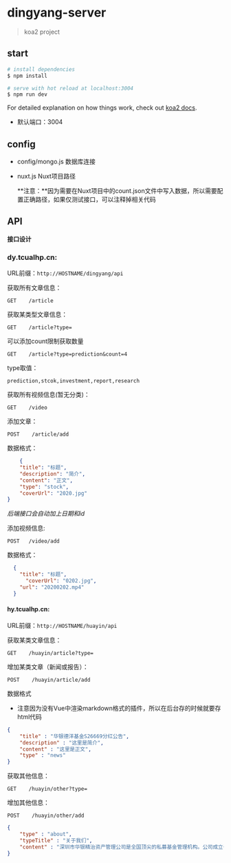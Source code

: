 # dingyang-server

> koa2 project

## start

```bash
# install dependencies
$ npm install

# serve with hot reload at localhost:3004
$ npm run dev
```

For detailed explanation on how things work, check out [koa2 docs]( https://koa.bootcss.com/ ).

- 默认端口：3004

## config

- config/mongo.js       数据库连接

- nuxt.js                         Nuxt项目路径

  **注意：**因为需要在Nuxt项目中的count.json文件中写入数据，所以需要配置正确路径，如果仅测试接口，可以注释掉相关代码

## API

**接口设计**

### dy.tcualhp.cn:

URL前缀：`http://HOSTNAME/dingyang/api`

获取所有文章信息：

`GET    /article`

获取某类型文章信息：

`GET    /article?type=`

可以添加count限制获取数量

`GET    /article?type=prediction&count=4`

type取值：

```
prediction,stcok,investment,report,research
```

获取所有视频信息(暂无分类)：

`GET    /video`

添加文章：

`POST    /article/add`

数据格式：

```json
	{
  	"title": "标题",
  	"description": "简介",
  	"content": "正文",
  	"type": "stock",
  	"coverUrl": "2020.jpg"
}
```

*后端接口会自动加上日期和id*

添加视频信息:

 `POST	 /video/add`

数据格式：

```json
  {
    "title": "标题",
      "coverUrl": "0202.jpg",
    "url": "20200202.mp4"
  }
```

#### hy.tcualhp.cn:

URL前缀：`http://HOSTNAME/huayin/api`

获取某类文章信息：

`GET    /huayin/article?type=`

增加某类文章（新闻或报告）：

`POST    /huayin/article/add`

数据格式

- 注意因为没有Vue中渲染markdown格式的插件，所以在后台存的时候就要存html代码

```json
{
    "title" : "华银德洋基金S26669分红公告",
    "description" : "这里是简介",
    "content" : "这里是正文",
    "type" : "news"
}
```

获取其他信息：

`GET    /huayin/other?type=`

增加其他信息：

`POST    /huayin/other/add`

```json
{
    "type" : "about",
    "typeTitle" : "关于我们",
    "content" : "深圳市华银精治资产管理公司是全国顶尖的私募基金管理机构。公司成立于2007年。业务范围涵盖私募基金管理、上市公司、定向增发、股权激励等。\n2009年公司被人大聘为《基金法》立法起草小组顾问，2013年5月华银精治在前海股权交易所成功上市。2014年4月公司获得中国基金业协会首批特别会员资格。\n作为第一批拥有合法牌照的财富管理机构，我们意识到，中国的财富管理行业将面临空前的发展契机，对私募机构和投资人来说，都将面临一波大行情的起点。华银精治拥有多年的财富管理经验，在基金投资、基金销售、政策法规、内控管理各方面理解深刻，具有丰富的运作经验。\n投资需要信仰，更需要善意。华银精治更希望给投资者提供一个创新平台，在法务、投资、市场等各个合伙角度上，迎来财富管理行业的美好明天。"
}
```

